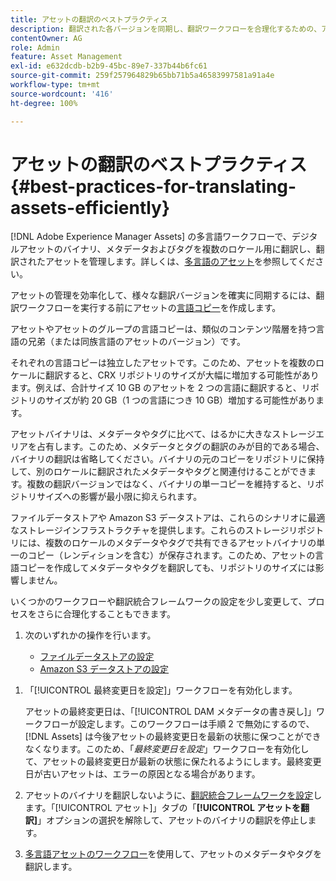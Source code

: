 ```yaml
---
title: アセットの翻訳のベストプラクティス
description: 翻訳された各バージョンを同期し、翻訳ワークフローを合理化するための、アセットの効率的な管理に関するベストプラクティス。
contentOwner: AG
role: Admin
feature: Asset Management
exl-id: e632dcdb-b2b9-45bc-89e7-337b44b6fc61
source-git-commit: 259f257964829b65bb71b5a46583997581a91a4e
workflow-type: tm+mt
source-wordcount: '416'
ht-degree: 100%

---
```


# アセットの翻訳のベストプラクティス {#best-practices-for-translating-assets-efficiently}

[!DNL Adobe Experience Manager Assets] の多言語ワークフローで、デジタルアセットのバイナリ、メタデータおよびタグを複数のロケール用に翻訳し、翻訳されたアセットを管理します。詳しくは、[多言語のアセット](multilingual-assets.md)を参照してください。

アセットの管理を効率化して、様々な翻訳バージョンを確実に同期するには、翻訳ワークフローを実行する前にアセットの[言語コピー](preparing-assets-for-translation.md)を作成します。

アセットやアセットのグループの言語コピーは、類似のコンテンツ階層を持つ言語の兄弟（または同族言語のアセットのバージョン）です。

それぞれの言語コピーは独立したアセットです。このため、アセットを複数のロケールに翻訳すると、CRX リポジトリのサイズが大幅に増加する可能性があります。例えば、合計サイズ 10 GB のアセットを 2 つの言語に翻訳すると、リポジトリのサイズが約 20 GB（1 つの言語につき 10 GB）増加する可能性があります。

アセットバイナリは、メタデータやタグに比べて、はるかに大きなストレージエリアを占有します。このため、メタデータとタグの翻訳のみが目的である場合、バイナリの翻訳は省略してください。バイナリの元のコピーをリポジトリに保持して、別のロケールに翻訳されたメタデータやタグと関連付けることができます。複数の翻訳バージョンではなく、バイナリの単一コピーを維持すると、リポジトリサイズへの影響が最小限に抑えられます。

ファイルデータストアや Amazon S3 データストアは、これらのシナリオに最適なストレージインフラストラクチャを提供します。これらのストレージリポジトリには、複数のロケールのメタデータやタグで共有できるアセットバイナリの単一のコピー（レンディションを含む）が保存されます。このため、アセットの言語コピーを作成してメタデータやタグを翻訳しても、リポジトリのサイズには影響しません。

いくつかのワークフローや翻訳統合フレームワークの設定を少し変更して、プロセスをさらに合理化することもできます。

1. 次のいずれかの操作を行います。

   * [ファイルデータストアの設定](/help/sites-deploying/data-store-config.md)
   * [Amazon S3 データストアの設定](/help/sites-deploying/data-store-config.md)

<!--
1. Disable the [DAM MetaData Write-back](/help/sites-administering/workflow-offloader.md#disable-offloading) workflow.

   As the name suggests, the [!UICONTROL DAM Metadata Writeback] workflow rewrites the metadata to the binary file. Because the metadata changes after translation, writing it back to the binary file generates a different binary for a language copy.

   >[!NOTE]
   >
   >Disabling the [!UICONTROL DAM MetaData Writeback] workflow turns off XMP metadata write-back on asset binaries. Consequently, future metadata changes are no longer be saved within the assets. Evaluate the consequences before disabling this workflow.
-->

1. 「[!UICONTROL 最終変更日を設定]」ワークフローを有効化します。

   アセットの最終変更日は、「[!UICONTROL DAM メタデータの書き戻し]」ワークフローが設定します。このワークフローは手順 2 で無効にするので、[!DNL Assets] は今後アセットの最終変更日を最新の状態に保つことができなくなります。このため、「*最終変更日を設定*」ワークフローを有効化して、アセットの最終変更日が最新の状態に保たれるようにします。最終変更日が古いアセットは、エラーの原因となる場合があります。

1. アセットのバイナリを翻訳しないように、[翻訳統合フレームワークを設定](/help/sites-administering/tc-tic.md)します。「[!UICONTROL アセット]」タブの「**[!UICONTROL アセットを翻訳]**」オプションの選択を解除して、アセットのバイナリの翻訳を停止します。
1. [多言語アセットのワークフロー](multilingual-assets.md)を使用して、アセットのメタデータやタグを翻訳します。
